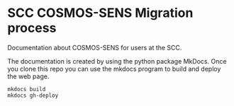 # SCC COSMOS-SENS Migration process
Documentation about COSMOS-SENS for users at the SCC.


The documentation is created by using the python package MkDocs.
Once you clone this repo you can use the mkdocs program to build and deploy the web page.

```
mkdocs build
mkdocs gh-deploy
```

